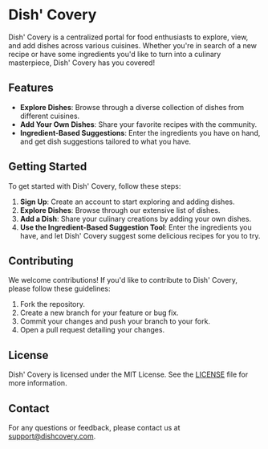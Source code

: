 # Dish' Covery

Dish' Covery is a centralized portal for food enthusiasts to explore, view, and add dishes across various cuisines. Whether you're in search of a new recipe or have some ingredients you'd like to turn into a culinary masterpiece, Dish' Covery has you covered!

## Features

- **Explore Dishes**: Browse through a diverse collection of dishes from different cuisines.
- **Add Your Own Dishes**: Share your favorite recipes with the community.
- **Ingredient-Based Suggestions**: Enter the ingredients you have on hand, and get dish suggestions tailored to what you have.

## Getting Started

To get started with Dish' Covery, follow these steps:

1. **Sign Up**: Create an account to start exploring and adding dishes.
2. **Explore Dishes**: Browse through our extensive list of dishes.
3. **Add a Dish**: Share your culinary creations by adding your own dishes.
4. **Use the Ingredient-Based Suggestion Tool**: Enter the ingredients you have, and let Dish' Covery suggest some delicious recipes for you to try.

## Contributing

We welcome contributions! If you'd like to contribute to Dish' Covery, please follow these guidelines:

1. Fork the repository.
2. Create a new branch for your feature or bug fix.
3. Commit your changes and push your branch to your fork.
4. Open a pull request detailing your changes.

## License

Dish' Covery is licensed under the MIT License. See the [LICENSE](LICENSE) file for more information.

## Contact

For any questions or feedback, please contact us at support@dishcovery.com.

